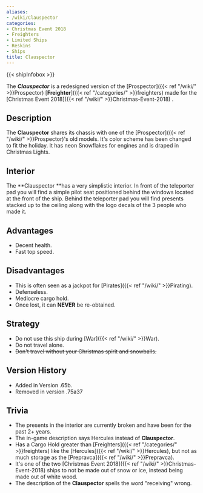 ```yaml
---
aliases:
- /wiki/Clauspector
categories:
- Christmas Event 2018
- Freighters
- Limited Ships
- Reskins
- Ships
title: Clauspector
---  
```


{{< shipInfobox >}} 

The **_Clauspector_** is a redesigned version of the [Prospector]({{< ref "/wiki/" >}}Prospector) [**Freighter**]({{< ref "/categories/" >}}freighters) made for the [Christmas Event 2018]({{< ref "/wiki/" >}}Christmas-Event-2018) .

## Description

The **Clauspector** shares its chassis with one of the [Prospector]({{< ref "/wiki/" >}}Prospector)'s old models. It's color scheme has been changed to fit the holiday. It has neon Snowflakes for engines and is draped in Christmas Lights.

## Interior

The **Clauspector **has a very simplistic interior. In front of the teleporter pad you will find a simple pilot seat positioned behind the windows located at the front of the ship. Behind the teleporter pad you will find presents stacked up to the ceiling along with the logo decals of the 3 people who made it.

## Advantages

- Decent health.
- Fast top speed.

## Disadvantages

- This is often seen as a jackpot for [Pirates]({{< ref "/wiki/" >}}Pirating).
- Defenseless.
- Mediocre cargo hold.
- Once lost, it can **NEVER** be re-obtained.

## Strategy

- Do not use this ship during [War]({{< ref "/wiki/" >}}War).
- Do not travel alone.
- <s>Don't travel without your Christmas spirit and snowballs.</s>

## Version History 

- Added in Version .65b.
- Removed in version .75a37

## Trivia

- The presents in the interior are currently broken and have been for the past 2+ years.
- The in-game description says Hercules instead of **Clauspector**.
- Has a Cargo Hold greater than [Freighters]({{< ref "/categories/" >}}freighters) like the [Hercules]({{< ref "/wiki/" >}}Hercules), but not as much storage as the [Prepravca]({{< ref "/wiki/" >}}Prepravca).
- It's one of the two [Christmas Event 2018]({{< ref "/wiki/" >}}Christmas-Event-2018) ships to not be made out of snow or ice, instead being made out of white wood.
- The description of the **Clauspector** spells the word "receiving" wrong.